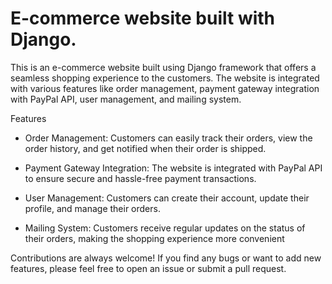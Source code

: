 
# E-commerce website built with Django.

This is an e-commerce website built using Django framework that offers a seamless shopping experience to the customers. The website is integrated with various features like order management, payment gateway integration with PayPal API, user management, and mailing system.

Features
- Order Management: Customers can easily track their orders, view the order history, and get notified when their order is shipped.
* Payment Gateway Integration: The website is integrated with PayPal API to ensure secure and hassle-free payment transactions.
+ User Management: Customers can create their account, update their profile, and manage their orders.
- Mailing System: Customers receive regular updates on the status of their orders, making the shopping experience more convenient



Contributions are always welcome! If you find any bugs or want to add new features, please feel free to open an issue or submit a pull request.
